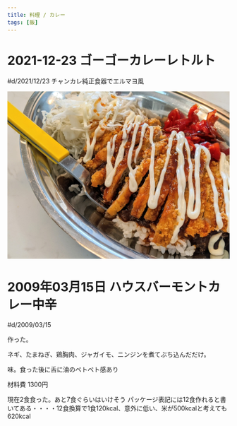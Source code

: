 ```yaml
---
title: 料理 / カレー
tags: [飯]
---
```




2021-12-23 ゴーゴーカレーレトルト
================================================================================
#d/2021/12/23  チャンカレ純正食器でエルマヨ風

![](2021-12-23_curry.jpg)

2009年03月15日 ハウスバーモントカレー中辛
================================================================================
#d/2009/03/15

作った。

ネギ、たまねぎ、鶏胸肉、ジャガイモ、ニンジンを煮てぶち込んだだけ。

味。食った後に舌に油のベトベト感あり

材料費 1300円

現在2食食った。あと7食ぐらいはいけそう
パッケージ表記には12食作れると書いてある・・・・12食換算で1食120kcal、意外に低い、米が500kcalと考えても620kcal

